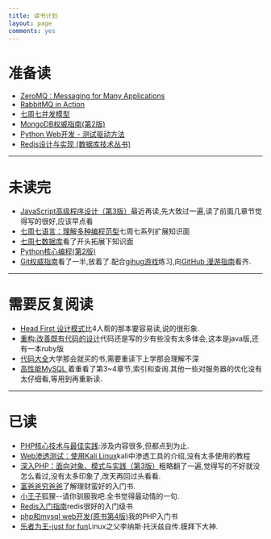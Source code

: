 ```yaml
---
title: 读书计划
layout: page
comments: yes
---
```


# 准备读
* [ZeroMQ : Messaging for Many Applications](http://book.douban.com/subject/11622703/)
* [RabbitMQ in Action](http://book.douban.com/subject/6000169/)
* [七周七并发模型]()
* [MongoDB权威指南(第2版)]()
* [Python Web开发 - 测试驱动方法]()
* [Redis设计与实现 (数据库技术丛书)](http://book.douban.com/subject/25900156/)

----

# 未读完
* [JavaScript高级程序设计（第3版）]()最近再读,先大致过一遍,读了前面几章节觉得写的很好,应该早点看
* [七周七语言：理解多种编程范型](http://book.douban.com/subject/10555435/)七周七系列扩展知识面
* [七周七数据库](http://book.douban.com/subject/24737847/)看了开头拓展下知识面
* [Python核心编程(第2版)](http://book.douban.com/subject/3112503/)
* [Git权威指南](http://book.douban.com/subject/6526452/)看了一半,放着了.配合[gihug游戏](https://github.com/Gazler/githug)练习,向[GitHub 漫游指南](http://github.phodal.com/)看齐.

----

# 需要反复阅读

* [Head First 设计模式](http://book.douban.com/subject/2243615/)比4人帮的那本要容易读,说的很形象.
* [重构:改善既有代码的设计](http://book.douban.com/subject/4262627/)代码还是写的少有些没有太多体会,这本是java版,还有一本ruby版
* [代码大全](http://book.douban.com/subject/1477390/)大学那会就买的书,需要重读下上学那会理解不深
* [ 高性能MySQL ](http://book.douban.com/subject/4241826/)着重看了第3~4章节,索引和查询.其他一些对服务器的优化没有太仔细看,等用到再重新读.

----

# 已读

* [PHP核心技术与最佳实践](http://book.douban.com/subject/20370984/):涉及内容很多,但都点到为止.
* [Web渗透测试：使用Kali Linux](http://book.douban.com/subject/25955740/)kali中渗透工具的介绍,没有太多使用的教程
* [深入PHP：面向对象、模式与实践（第3版）](http://book.douban.com/subject/6559267/)粗略翻了一遍,觉得写的不好就没怎么看过,没有太多印象了,改天再回过头看看.
* [富爸爸穷爸爸](http://book.douban.com/subject/1033778/)了解理财蛮好的入门书.
* [小王子](http://book.douban.com/subject/1084336/)狐狸--请你驯服我吧.全书觉得最动情的一句.
* [Redis入门指南](http://book.douban.com/subject/24522045/)redis很好的入门级书
* [php和mysql web开发(原书第4版)](http://book.douban.com/subject/3549421/)我的PHP入门书
* [乐者为王-just for fun](http://book.douban.com/subject/1395123/)Linux之父李纳斯·托沃兹自传.膜拜下大神.
